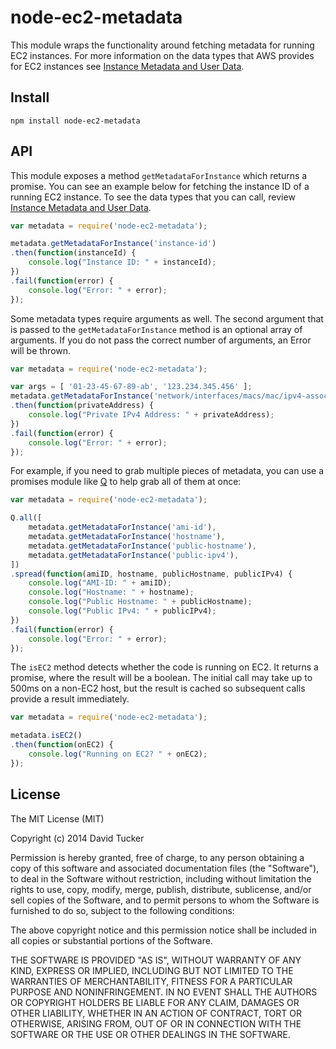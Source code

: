 # node-ec2-metadata

This module wraps the functionality around fetching metadata for running EC2 instances.  For more information on the data types that AWS provides for EC2 instances see <a href="http://docs.aws.amazon.com/AWSEC2/latest/UserGuide/AESDG-chapter-instancedata.html">Instance Metadata and User Data</a>.

## Install

```
npm install node-ec2-metadata
```

## API

This module exposes a method ```getMetadataForInstance``` which returns a promise.  You can see an example below for fetching the instance ID of a running EC2 instance.  To see the data types that you can call, review <a href="http://docs.aws.amazon.com/AWSEC2/latest/UserGuide/AESDG-chapter-instancedata.html">Instance Metadata and User Data</a>.

```javascript
var metadata = require('node-ec2-metadata');

metadata.getMetadataForInstance('instance-id')
.then(function(instanceId) {
    console.log("Instance ID: " + instanceId);
})
.fail(function(error) {
    console.log("Error: " + error);
});
```

Some metadata types require arguments as well.  The second argument that is passed to the ```getMetadataForInstance``` method is an optional array of arguments.  If you do not pass the correct number of arguments, an Error will be thrown.

```javascript
var metadata = require('node-ec2-metadata');

var args = [ '01-23-45-67-89-ab', '123.234.345.456' ];
metadata.getMetadataForInstance('network/interfaces/macs/mac/ipv4-associations/public-ip', args)
.then(function(privateAddress) {
    console.log("Private IPv4 Address: " + privateAddress);
})
.fail(function(error) {
    console.log("Error: " + error);
});
```

For example, if you need to grab multiple pieces of metadata, you can use a promises module like <a href="https://github.com/kriskowal/q">Q</a> to help grab all of them at once:

```javascript
var metadata = require('node-ec2-metadata');

Q.all([
    metadata.getMetadataForInstance('ami-id'),
    metadata.getMetadataForInstance('hostname'),
    metadata.getMetadataForInstance('public-hostname'),
    metadata.getMetadataForInstance('public-ipv4'),
])
.spread(function(amiID, hostname, publicHostname, publicIPv4) {
    console.log("AMI-ID: " + amiID);
    console.log("Hostname: " + hostname);
    console.log("Public Hostname: " + publicHostname);
    console.log("Public IPv4: " + publicIPv4);
})
.fail(function(error) {
    console.log("Error: " + error);
});
```

The ```isEC2``` method detects whether the code is running on EC2. It returns a promise, where the result will be a boolean. The initial call may take up to 500ms on a non-EC2 host, but the result is cached so subsequent calls provide a result immediately.

```javascript
var metadata = require('node-ec2-metadata');

metadata.isEC2()
.then(function(onEC2) {
    console.log("Running on EC2? " + onEC2);
});
```


## License

The MIT License (MIT)

Copyright (c) 2014 David Tucker

Permission is hereby granted, free of charge, to any person obtaining a copy of this software and associated documentation files (the "Software"), to deal in the Software without restriction, including without limitation the rights to use, copy, modify, merge, publish, distribute, sublicense, and/or sell copies of the Software, and to permit persons to whom the Software is furnished to do so, subject to the following conditions:

The above copyright notice and this permission notice shall be included in all copies or substantial portions of the Software.

THE SOFTWARE IS PROVIDED "AS IS", WITHOUT WARRANTY OF ANY KIND, EXPRESS OR IMPLIED, INCLUDING BUT NOT LIMITED TO THE WARRANTIES OF MERCHANTABILITY, FITNESS FOR A PARTICULAR PURPOSE AND NONINFRINGEMENT. IN NO EVENT SHALL THE AUTHORS OR COPYRIGHT HOLDERS BE LIABLE FOR ANY CLAIM, DAMAGES OR OTHER LIABILITY, WHETHER IN AN ACTION OF CONTRACT, TORT OR OTHERWISE, ARISING FROM, OUT OF OR IN CONNECTION WITH THE SOFTWARE OR THE USE OR OTHER DEALINGS IN THE SOFTWARE.


